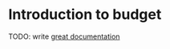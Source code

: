 # Introduction to budget

TODO: write [great documentation](http://jacobian.org/writing/what-to-write/)
